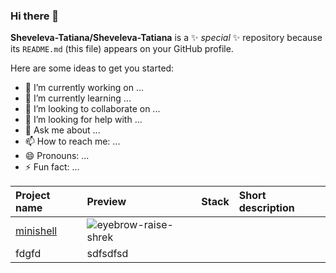 ### Hi there 👋


**Sheveleva-Tatiana/Sheveleva-Tatiana** is a ✨ _special_ ✨ repository because its `README.md` (this file) appears on your GitHub profile.

Here are some ideas to get you started:

- 🔭 I’m currently working on ...
- 🌱 I’m currently learning ...
- 👯 I’m looking to collaborate on ...
- 🤔 I’m looking for help with ...
- 💬 Ask me about ...
- 📫 How to reach me: ...
- 😄 Pronouns: ...
- ⚡ Fun fact: ...

|Project name|Preview|Stack|Short description|
|:-----------|:------|:---:|:----------------|
|   [minishell](https://github.com/Sheveleva-Tatiana/minishell)| ![eyebrow-raise-shrek](https://user-images.githubusercontent.com/94602550/187190677-257b404e-625c-4838-84c4-44968da9f3e3.gif)
 | fdgfd|sdfsdfsd|
